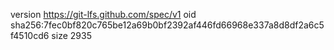 version https://git-lfs.github.com/spec/v1
oid sha256:7fec0bf820c765be12a69b0bf2392af446fd66968e337a8d8df2a6c5f4510cd6
size 2935
